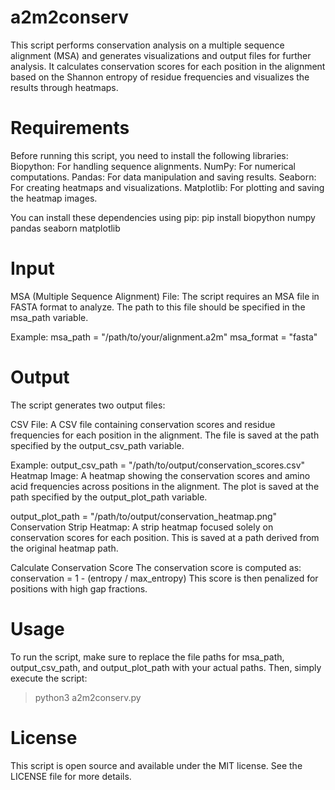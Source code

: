# a2m2conserv
This script performs conservation analysis on a multiple sequence alignment (MSA) and generates visualizations and output files for further analysis. It calculates conservation scores for each position in the alignment based on the Shannon entropy of residue frequencies and visualizes the results through heatmaps.

# Requirements
Before running this script, you need to install the following libraries:
Biopython: For handling sequence alignments.
NumPy: For numerical computations.
Pandas: For data manipulation and saving results.
Seaborn: For creating heatmaps and visualizations.
Matplotlib: For plotting and saving the heatmap images.

You can install these dependencies using pip:
pip install biopython numpy pandas seaborn matplotlib

# Input
MSA (Multiple Sequence Alignment) File: The script requires an MSA file in FASTA format to analyze. The path to this file should be specified in the msa_path variable.

Example:
msa_path = "/path/to/your/alignment.a2m"
msa_format = "fasta"

# Output
The script generates two output files:

CSV File: A CSV file containing conservation scores and residue frequencies for each position in the alignment. The file is saved at the path specified by the output_csv_path variable.

Example:
output_csv_path = "/path/to/output/conservation_scores.csv"
Heatmap Image: A heatmap showing the conservation scores and amino acid frequencies across positions in the alignment. The plot is saved at the path specified by the output_plot_path variable.

output_plot_path = "/path/to/output/conservation_heatmap.png"
Conservation Strip Heatmap: A strip heatmap focused solely on conservation scores for each position. This is saved at a path derived from the original heatmap path.


Calculate Conservation Score
The conservation score is computed as:
conservation = 1 - (entropy / max_entropy)
This score is then penalized for positions with high gap fractions.

# Usage
To run the script, make sure to replace the file paths for msa_path, output_csv_path, and output_plot_path with your actual paths. Then, simply execute the script:
> python3 a2m2conserv.py

# License
This script is open source and available under the MIT license. See the LICENSE file for more details.
